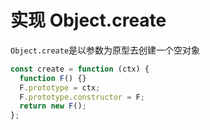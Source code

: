 # 实现 Object.create

`Object.create`是以参数为原型去创建一个空对象

```js
const create = function (ctx) {
  function F() {}
  F.prototype = ctx;
  F.prototype.constructor = F;
  return new F();
};
```
